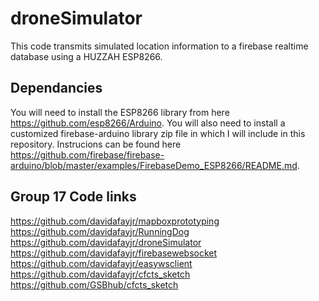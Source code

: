 # droneSimulator
This  code transmits simulated location information to a firebase realtime database using a HUZZAH ESP8266.  
## Dependancies
You will need to install the ESP8266 library from here https://github.com/esp8266/Arduino.
You will also need to install a customized firebase-arduino library zip file in which I will include in this repository.  Instrucions can be found here https://github.com/firebase/firebase-arduino/blob/master/examples/FirebaseDemo_ESP8266/README.md.  

## Group 17 Code links
https://github.com/davidafayjr/mapboxprototyping
https://github.com/davidafayjr/RunningDog
https://github.com/davidafayjr/droneSimulator
https://github.com/davidafayjr/firebasewebsocket
https://github.com/davidafayjr/easywsclient
https://github.com/davidafayjr/cfcts_sketch
https://github.com/GSBhub/cfcts_sketch
